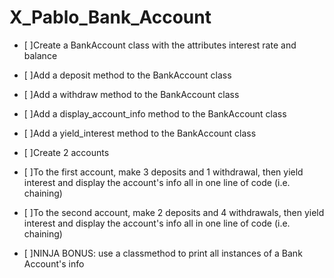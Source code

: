 # X_Pablo_Bank_Account

- [ ]Create a BankAccount class with the attributes interest rate and balance

- [ ]Add a deposit method to the BankAccount class

- [ ]Add a withdraw method to the BankAccount class

- [ ]Add a display_account_info method to the BankAccount class

- [ ]Add a yield_interest method to the BankAccount class

- [ ]Create 2 accounts

- [ ]To the first account, make 3 deposits and 1 withdrawal, then yield interest and display the account's info all in one line of code (i.e. chaining)

- [ ]To the second account, make 2 deposits and 4 withdrawals, then yield interest and display the account's info all in one line of code (i.e. chaining)

- [ ]NINJA BONUS: use a classmethod to print all instances of a Bank Account's info

